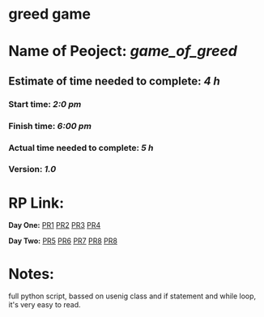 # greed game

# Name of Peoject: ***game_of_greed***
## Estimate of time needed to complete: ***4 h***
### Start time: ***2:0 pm***
### Finish time: ***6:00 pm***
### Actual time needed to complete: ***5 h***
### Version: ***1.0***
# RP Link:

**Day One:**
[PR1](https://github.com/Mohammadnim123/game-of-greed/pull/1)
[PR2](https://github.com/Mohammadnim123/game-of-greed/pull/2)
[PR3](https://github.com/Mohammadnim123/game-of-greed/pull/3)
[PR4](https://github.com/Mohammadnim123/game-of-greed/pull/4)

**Day Two:**
[PR5](https://github.com/Mohammadnim123/game-of-greed/pull/5)
[PR6](https://github.com/Mohammadnim123/game-of-greed/pull/6)
[PR7](https://github.com/Mohammadnim123/game-of-greed/pull/7)
[PR8](https://github.com/Mohammadnim123/game-of-greed/pull/8)
[PR8](https://github.com/Mohammadnim123/game-of-greed/pull/9)

# Notes:
full python script, bassed on usenig class and if statement and while loop, it's very easy to read.